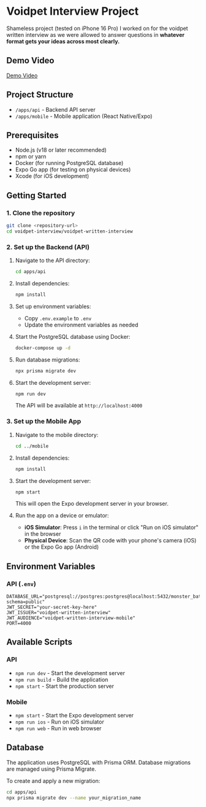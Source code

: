 # Voidpet Interview Project

Shameless project (tested on iPhone 16 Pro) I worked on for the voidpet written interview as we were allowed to answer questions in **whatever format gets your ideas across most clearly.**

## Demo Video

[Demo Video](https://drive.google.com/file/d/1rE2CxPSTsYJvkFB20xtkkruM0xomCPiy/view?usp=sharing)

## Project Structure

- `/apps/api` - Backend API server
- `/apps/mobile` - Mobile application (React Native/Expo)

## Prerequisites

- Node.js (v18 or later recommended)
- npm or yarn
- Docker (for running PostgreSQL database)
- Expo Go app (for testing on physical devices)
- Xcode (for iOS development)

## Getting Started

### 1. Clone the repository

```bash
git clone <repository-url>
cd voidpet-interview/voidpet-written-interview
```

### 2. Set up the Backend (API)

1. Navigate to the API directory:
   ```bash
   cd apps/api
   ```

2. Install dependencies:
   ```bash
   npm install
   ```

3. Set up environment variables:
   - Copy `.env.example` to `.env`
   - Update the environment variables as needed

4. Start the PostgreSQL database using Docker:
   ```bash
   docker-compose up -d
   ```

5. Run database migrations:
   ```bash
   npx prisma migrate dev
   ```

6. Start the development server:
   ```bash
   npm run dev
   ```
   The API will be available at `http://localhost:4000`

### 3. Set up the Mobile App

1. Navigate to the mobile directory:
   ```bash
   cd ../mobile
   ```

2. Install dependencies:
   ```bash
   npm install
   ```

3. Start the development server:
   ```bash
   npm start
   ```
   This will open the Expo development server in your browser.

4. Run the app on a device or emulator:
   - **iOS Simulator**: Press `i` in the terminal or click "Run on iOS simulator" in the browser
   - **Physical Device**: Scan the QR code with your phone's camera (iOS) or the Expo Go app (Android)

## Environment Variables

### API (`.env`)

```
DATABASE_URL="postgresql://postgres:postgres@localhost:5432/monster_battler?schema=public"
JWT_SECRET="your-secret-key-here"
JWT_ISSUER="voidpet-written-interview"
JWT_AUDIENCE="voidpet-written-interview-mobile"
PORT=4000
```

## Available Scripts

### API
- `npm run dev` - Start the development server
- `npm run build` - Build the application
- `npm start` - Start the production server

### Mobile
- `npm start` - Start the Expo development server
- `npm run ios` - Run on iOS simulator
- `npm run web` - Run in web browser

## Database

The application uses PostgreSQL with Prisma ORM. Database migrations are managed using Prisma Migrate.

To create and apply a new migration:
```bash
cd apps/api
npx prisma migrate dev --name your_migration_name
```

